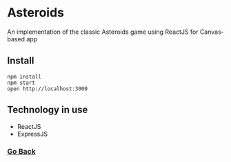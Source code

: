 # Asteroids

An implementation of the classic Asteroids game using ReactJS for Canvas-based app

## Install

```
npm install
npm start
open http://localhost:3000
```

## Technology in use
* ReactJS
* ExpressJS

### [Go Back](../)
